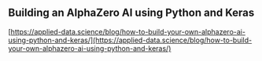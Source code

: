 ## Building an AlphaZero AI using Python and Keras
  
  [https://applied-data.science/blog/how-to-build-your-own-alphazero-ai-using-python-and-keras/](https://applied-data.science/blog/how-to-build-your-own-alphazero-ai-using-python-and-keras/)